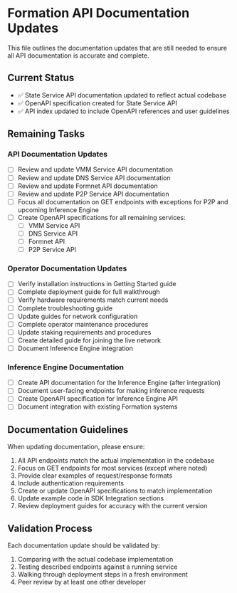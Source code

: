 # Formation API Documentation Updates

This file outlines the documentation updates that are still needed to ensure all API documentation is accurate and complete.

## Current Status

- ✅ State Service API documentation updated to reflect actual codebase
- ✅ OpenAPI specification created for State Service API
- ✅ API index updated to include OpenAPI references and user guidelines

## Remaining Tasks

### API Documentation Updates

- [ ] Review and update VMM Service API documentation
- [ ] Review and update DNS Service API documentation
- [ ] Review and update Formnet API documentation
- [ ] Review and update P2P Service API documentation
- [ ] Focus all documentation on GET endpoints with exceptions for P2P and upcoming Inference Engine
- [ ] Create OpenAPI specifications for all remaining services:
  - [ ] VMM Service API
  - [ ] DNS Service API
  - [ ] Formnet API
  - [ ] P2P Service API

### Operator Documentation Updates

- [ ] Verify installation instructions in Getting Started guide
- [ ] Complete deployment guide for full walkthrough
- [ ] Verify hardware requirements match current needs
- [ ] Complete troubleshooting guide
- [ ] Update guides for network configuration
- [ ] Complete operator maintenance procedures
- [ ] Update staking requirements and procedures
- [ ] Create detailed guide for joining the live network
- [ ] Document Inference Engine integration

### Inference Engine Documentation

- [ ] Create API documentation for the Inference Engine (after integration)
- [ ] Document user-facing endpoints for making inference requests
- [ ] Create OpenAPI specification for Inference Engine API
- [ ] Document integration with existing Formation systems

## Documentation Guidelines

When updating documentation, please ensure:

1. All API endpoints match the actual implementation in the codebase
2. Focus on GET endpoints for most services (except where noted)
3. Provide clear examples of request/response formats
4. Include authentication requirements
5. Create or update OpenAPI specifications to match implementation
6. Update example code in SDK Integration sections
7. Review deployment guides for accuracy with the current version

## Validation Process

Each documentation update should be validated by:

1. Comparing with the actual codebase implementation
2. Testing described endpoints against a running service
3. Walking through deployment steps in a fresh environment
4. Peer review by at least one other developer 